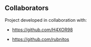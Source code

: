 ## Collaborators

Project developed in collaboration with:

- https://github.com/H4XOR98

- https://github.com/rubnitos
